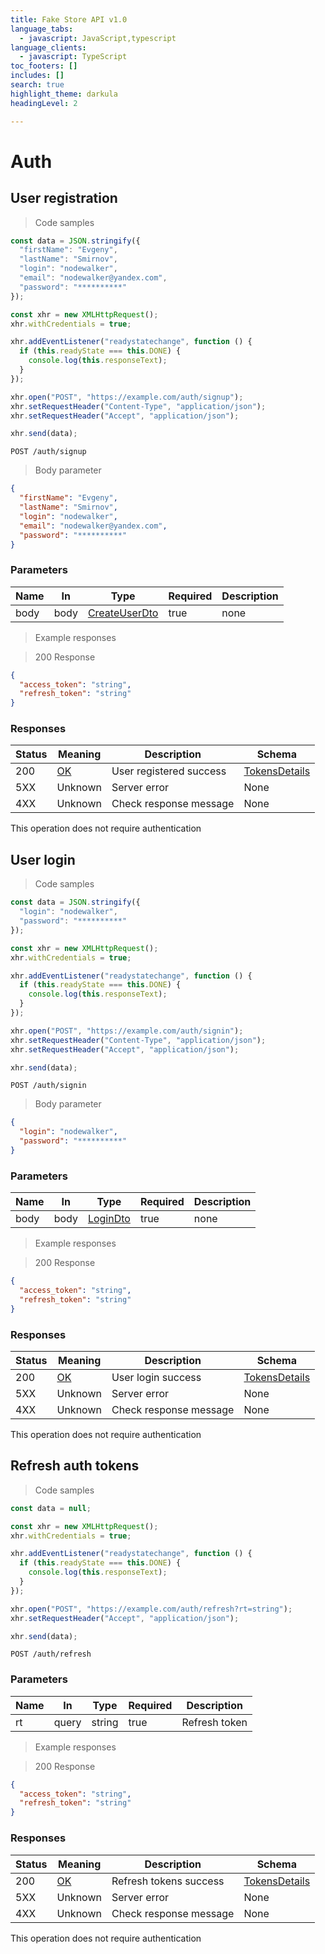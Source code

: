 ```yaml
---
title: Fake Store API v1.0
language_tabs:
  - javascript: JavaScript,typescript
language_clients:
  - javascript: TypeScript
toc_footers: []
includes: []
search: true
highlight_theme: darkula
headingLevel: 2

---
```


<!-- Generator: Widdershins v4.0.1 -->
<h1 id="fake-store-api-auth">Auth</h1>

## User registration

<a id="opIdAuthController_signup"></a>

> Code samples

```javascript
const data = JSON.stringify({
  "firstName": "Evgeny",
  "lastName": "Smirnov",
  "login": "nodewalker",
  "email": "nodewalker@yandex.com",
  "password": "**********"
});

const xhr = new XMLHttpRequest();
xhr.withCredentials = true;

xhr.addEventListener("readystatechange", function () {
  if (this.readyState === this.DONE) {
    console.log(this.responseText);
  }
});

xhr.open("POST", "https://example.com/auth/signup");
xhr.setRequestHeader("Content-Type", "application/json");
xhr.setRequestHeader("Accept", "application/json");

xhr.send(data);
```

`POST /auth/signup`

> Body parameter

```json
{
  "firstName": "Evgeny",
  "lastName": "Smirnov",
  "login": "nodewalker",
  "email": "nodewalker@yandex.com",
  "password": "**********"
}
```

<h3 id="user-registration-parameters">Parameters</h3>

|Name|In|Type|Required|Description|
|---|---|---|---|---|
|body|body|[CreateUserDto](../models/CreateUserDto.md)|true|none|

> Example responses

> 200 Response

```json
{
  "access_token": "string",
  "refresh_token": "string"
}
```

<h3 id="user-registration-responses">Responses</h3>

|Status|Meaning|Description|Schema|
|---|---|---|---|
|200|[OK](https://tools.ietf.org/html/rfc7231#section-6.3.1)|User registered success|[TokensDetails](../models/TokensDetails.md)|
|5XX|Unknown|Server error|None|
|4XX|Unknown|Check response message|None|

<aside class="success">
This operation does not require authentication
</aside>

## User login

<a id="opIdAuthController_signin"></a>

> Code samples

```javascript
const data = JSON.stringify({
  "login": "nodewalker",
  "password": "**********"
});

const xhr = new XMLHttpRequest();
xhr.withCredentials = true;

xhr.addEventListener("readystatechange", function () {
  if (this.readyState === this.DONE) {
    console.log(this.responseText);
  }
});

xhr.open("POST", "https://example.com/auth/signin");
xhr.setRequestHeader("Content-Type", "application/json");
xhr.setRequestHeader("Accept", "application/json");

xhr.send(data);
```

`POST /auth/signin`

> Body parameter

```json
{
  "login": "nodewalker",
  "password": "**********"
}
```

<h3 id="user-login-parameters">Parameters</h3>

|Name|In|Type|Required|Description|
|---|---|---|---|---|
|body|body|[LoginDto](../models/LoginDto.md)|true|none|

> Example responses

> 200 Response

```json
{
  "access_token": "string",
  "refresh_token": "string"
}
```

<h3 id="user-login-responses">Responses</h3>

|Status|Meaning|Description|Schema|
|---|---|---|---|
|200|[OK](https://tools.ietf.org/html/rfc7231#section-6.3.1)|User login success|[TokensDetails](../models/TokensDetails.md)|
|5XX|Unknown|Server error|None|
|4XX|Unknown|Check response message|None|

<aside class="success">
This operation does not require authentication
</aside>

## Refresh auth tokens

<a id="opIdAuthController_refresh"></a>

> Code samples

```javascript
const data = null;

const xhr = new XMLHttpRequest();
xhr.withCredentials = true;

xhr.addEventListener("readystatechange", function () {
  if (this.readyState === this.DONE) {
    console.log(this.responseText);
  }
});

xhr.open("POST", "https://example.com/auth/refresh?rt=string");
xhr.setRequestHeader("Accept", "application/json");

xhr.send(data);
```

`POST /auth/refresh`

<h3 id="refresh-auth-tokens-parameters">Parameters</h3>

|Name|In|Type|Required|Description|
|---|---|---|---|---|
|rt|query|string|true|Refresh token|

> Example responses

> 200 Response

```json
{
  "access_token": "string",
  "refresh_token": "string"
}
```

<h3 id="refresh-auth-tokens-responses">Responses</h3>

|Status|Meaning|Description|Schema|
|---|---|---|---|
|200|[OK](https://tools.ietf.org/html/rfc7231#section-6.3.1)|Refresh tokens success|[TokensDetails](../models/TokensDetails.md)|
|5XX|Unknown|Server error|None|
|4XX|Unknown|Check response message|None|

<aside class="success">
This operation does not require authentication
</aside>

